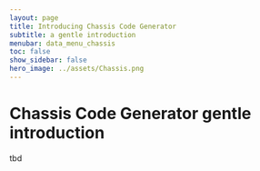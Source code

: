 ```yaml
---
layout: page
title: Introducing Chassis Code Generator
subtitle: a gentle introduction
menubar: data_menu_chassis
toc: false
show_sidebar: false
hero_image: ../assets/Chassis.png
---
```

# Chassis Code Generator gentle introduction

tbd
